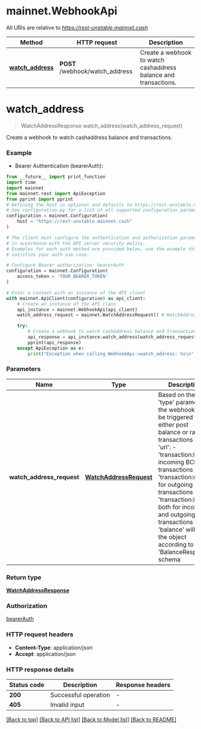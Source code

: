 # mainnet.WebhookApi

All URIs are relative to *https://rest-unstable.mainnet.cash*

Method | HTTP request | Description
------------- | ------------- | -------------
[**watch_address**](WebhookApi.md#watch_address) | **POST** /webhook/watch_address | Create a webhook to watch cashaddress balance and transactions. 


# **watch_address**
> WatchAddressResponse watch_address(watch_address_request)

Create a webhook to watch cashaddress balance and transactions. 

### Example

* Bearer Authentication (bearerAuth):
```python
from __future__ import print_function
import time
import mainnet
from mainnet.rest import ApiException
from pprint import pprint
# Defining the host is optional and defaults to https://rest-unstable.mainnet.cash
# See configuration.py for a list of all supported configuration parameters.
configuration = mainnet.Configuration(
    host = "https://rest-unstable.mainnet.cash"
)

# The client must configure the authentication and authorization parameters
# in accordance with the API server security policy.
# Examples for each auth method are provided below, use the example that
# satisfies your auth use case.

# Configure Bearer authorization: bearerAuth
configuration = mainnet.Configuration(
    access_token = 'YOUR_BEARER_TOKEN'
)

# Enter a context with an instance of the API client
with mainnet.ApiClient(configuration) as api_client:
    # Create an instance of the API class
    api_instance = mainnet.WebhookApi(api_client)
    watch_address_request = mainnet.WatchAddressRequest() # WatchAddressRequest | Based on the 'type' parameter the webhook will be triggered to either post balance or raw transactions to the 'url': - 'transaction:in' for incoming BCH transactions - 'transaction:out' for outgoing BCH transactions - 'transaction:in,out' both for incoming and outgoing BCH transactions - 'balance' will post the object according to 'BalanceResponse' schema 

    try:
        # Create a webhook to watch cashaddress balance and transactions. 
        api_response = api_instance.watch_address(watch_address_request)
        pprint(api_response)
    except ApiException as e:
        print("Exception when calling WebhookApi->watch_address: %s\n" % e)
```

### Parameters

Name | Type | Description  | Notes
------------- | ------------- | ------------- | -------------
 **watch_address_request** | [**WatchAddressRequest**](WatchAddressRequest.md)| Based on the &#39;type&#39; parameter the webhook will be triggered to either post balance or raw transactions to the &#39;url&#39;: - &#39;transaction:in&#39; for incoming BCH transactions - &#39;transaction:out&#39; for outgoing BCH transactions - &#39;transaction:in,out&#39; both for incoming and outgoing BCH transactions - &#39;balance&#39; will post the object according to &#39;BalanceResponse&#39; schema  | 

### Return type

[**WatchAddressResponse**](WatchAddressResponse.md)

### Authorization

[bearerAuth](../README.md#bearerAuth)

### HTTP request headers

 - **Content-Type**: application/json
 - **Accept**: application/json

### HTTP response details
| Status code | Description | Response headers |
|-------------|-------------|------------------|
**200** | Successful operation |  -  |
**405** | Invalid input |  -  |

[[Back to top]](#) [[Back to API list]](../README.md#documentation-for-api-endpoints) [[Back to Model list]](../README.md#documentation-for-models) [[Back to README]](../README.md)

